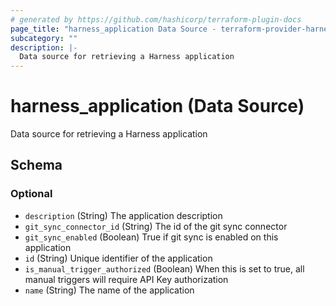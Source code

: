 ```yaml
---
# generated by https://github.com/hashicorp/terraform-plugin-docs
page_title: "harness_application Data Source - terraform-provider-harness"
subcategory: ""
description: |-
  Data source for retrieving a Harness application
---
```


# harness_application (Data Source)

Data source for retrieving a Harness application



<!-- schema generated by tfplugindocs -->
## Schema

### Optional

- `description` (String) The application description
- `git_sync_connector_id` (String) The id of the git sync connector
- `git_sync_enabled` (Boolean) True if git sync is enabled on this application
- `id` (String) Unique identifier of the application
- `is_manual_trigger_authorized` (Boolean) When this is set to true, all manual triggers will require API Key authorization
- `name` (String) The name of the application
